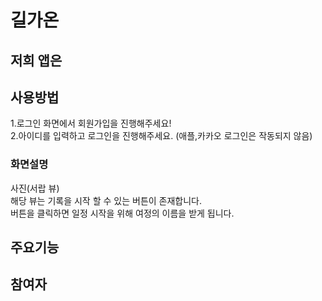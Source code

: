 # 길가온

## 저희 앱은

## 사용방법

<p>
1.로그인 화면에서 회원가입을 진행해주세요! <br>
2.아이디를 입력하고 로그인을 진행해주세요. (애플,카카오 로그인은 작동되지 않음) <br>


### 화면설명<br>
사진(서랍 뷰)<br>
해당 뷰는 기록을 시작 할 수 있는 버튼이 존재합니다. <br>
버튼을 클릭하면 일정 시작을 위해 여정의 이름을 받게 됩니다. <br>
</p>

## 주요기능

## 참여자
